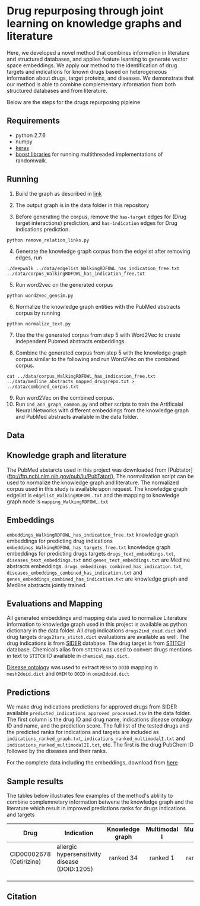 # Drug repurposing through joint learning on knowledge graphs and literature

Here, we developed a novel method that combines
  information in literature and structured databases, and applies
  feature learning to generate vector space embeddings. We apply our
  method to the identification of drug targets and indications for
  known drugs based on heterogeneous information about drugs, target
  proteins, and diseases.  We demonstrate that our method is able to
  combine complementary information from both structured databases and
  from literature.

Below are the steps for the drugs repurposing pipleine

## Requirements
* python 2.7.6
* numpy 
* [keras](https://keras.io/)
* [boost libraries](https://www.boost.org/) for running multithreaded implementations of randomwalk.


## Running

1. Build the graph as described in [link](https://academic.oup.com/bioinformatics/article/3760100/Neuro-symbolic-representation-learning-on)

2. The output graph is in the data folder in this repository

3. Before generating the corpus, remove the `has-target` edges for (Drug target interactions) prediction, and `has-indication` edges for Drug indications prediction.

~~~~
python remove_relation_links.py
~~~~
4. Generate the knowledge graph corpus from the edgelist after removing edges, run

~~~~
./deepwalk ../data/edgelist_WalkingRDFOWL_has_indication_free.txt ../data/corpus_WalkingRDFOWL_has_indication_free.txt
~~~~

5. Run word2vec on the generated corpus
~~~~
python word2vec_gensim.py
~~~~

6. Normalize the knowledge graph entities with the PubMed abstracts corpus by running
~~~~
python normalize_text.py
~~~~
7. Use the the generated corpus from step 5 with Word2Vec to create independent Pubmed abstracts embeddings. 

8. Combine the generated corpus from step 5 with the knowledge graph corpus similar to the following and run Word2Vec on the combined corpus.

~~~~
cat ../data/corpus_WalkingRDFOWL_has_indication_free.txt ../data/medline_abstracts_mapped_drugsrepo.txt > ../data/combined_corpus.txt
~~~~
9. Run word2Vec on the combined corpus.
10. Run `Ind_ann_graph_common.py` and other scripts to train the Artificaial Neural Networks with different embeddings from the knowledge graph and PubMed abstracts available in the data folder.

## Data
## Knowledge graph and literature
The PubMed abstarcts used in this project was downloaded from [Pubtator] (ftp://ftp.ncbi.nlm.nih.gov/pub/lu/PubTator/), The normalization script can be used to normalize the knowledge graph and literature. The normalized corpus used in this study is available upon request. 
The knowledge graph edgelist is `edgelist_WalkingRDFOWL.txt` and the mapping to knowledge graph node is `mapping_WalkingRDFOWL.txt`

## Embeddings
`embeddings_WalkingRDFOWL_has_indication_free.txt` knowledge graph embeddings for predicting drug indications
`embeddings_WalkingRDFOWL_has_targets_free.txt` knowledge graph embeddings for predicting drugs targets 
`drugs_text_embeddings.txt`, `diseases_text_embeddings.txt` and `genes_text_embeddings.txt` are Medline abstracts embeddings.
`drugs_embeddings_combined_has_indication.txt`, `diseases_embeddings_combined_has_indication.txt` and `genes_embeddings_combined_has_indication.txt` are knowledge graph and Medline abstracts jointly trained.
## Evaluations and Mapping
  All generated embeddings and mapping data used to normalize Literature information to knowledge graph used in this project is available as python dictionary in the data folder. All drug indications `drugs2ind_doid.dict` and drug targets `drugs2tars_stitch.dict` evaluations are available as well.
The drug indications is from [SIDER](http://sideeffects.embl.de/) database. The drug target is from [STITCH](http://stitch.embl.de/) database. Chemicals alias from `STITCH` was used to convert drugs mentions in text to `STITCH` ID available in `chemical_map.dict`.

[Disease ontology](http://www.obofoundry.org/ontology/doid.html) was used to extract `MESH` to `DOID` mapping in `mesh2doid.dict` and `OMIM` to `DOID` in `omim2doid.dict`

## Predictions
We make drug indications predictions for approved drugs from SIDER available `predicted_indications_approved_processed.tsv` in the data folder.
The first column is the drug ID and drug name, indications disease ontology ID and name, and the prediction score. The full list of the tested drugs and the predicted ranks for indications and targets are included as `indications_ranked_graph.txt`, `indications_ranked_multimodalI.txt` and `indications_ranked_multimodalII.txt`, etc.
The first is the drug PubChem ID followed by the diseases and their ranks.

For the complete data including the embeddings, download from [here](http://bio2vec.net/data/drug-embeddings/)

## Sample results
 The tables below illustrates few examples of the method's ablility to combine complemnetary information betwene the knowledge graph and the literature which result in improved predictions ranks for drugs indications and targets

 | Drug 	   | Indication  | Knowledge graph | Multimodal I | Multimodal II  |
 | --------------- | ----------- |:---------------:|:------------:|:--------------:|
 | CID00002678 (Cetirizine) |  allergic hypersensitivity disease (DOID:1205) | ranked 34 | ranked 1 | ranked 10 |
 |                 |             |                 |              |                |
 |                 |             |                 |              |                |
 |                 |             |                 |              |                |



## Citation 


